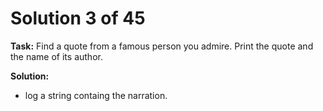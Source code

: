 # Solution 3 of 45

**Task:** Find a quote from a famous person you admire. Print the quote and the name of its author.

**Solution:** 
- log a string containg the narration.